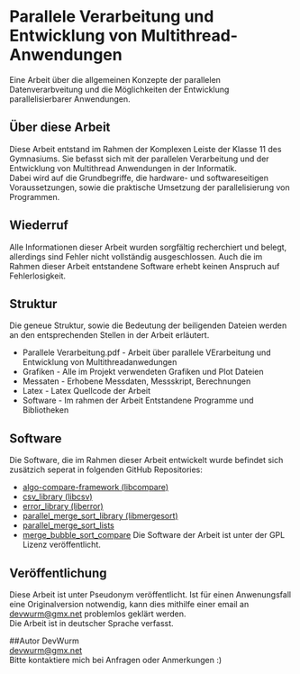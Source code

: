 # Parallele Verarbeitung und Entwicklung von Multithread-Anwendungen
Eine Arbeit über die allgemeinen Konzepte der parallelen Datenverarbveitung und die Möglichkeiten der Entwicklung parallelisierbarer Anwendungen.

## Über diese Arbeit
Diese Arbeit entstand im Rahmen der Komplexen Leiste der Klasse 11 des Gymnasiums. Sie befasst sich mit der parallelen Verarbeitung
 und der Entwicklung von Multithread Anwendungen in der Informatik.
<br>
Dabei wird auf die Grundbegriffe, die hardware- und softwareseitigen Voraussetzungen, sowie die praktische Umsetzung der parallelisierung
von Programmen.

## Wiederruf
Alle Informationen dieser Arbeit wurden sorgfältig recherchiert und belegt, allerdings sind Fehler nicht vollständig ausgeschlossen.
Auch die im Rahmen dieser Arbeit entstandene Software erhebt keinen Anspruch auf Fehlerlosigkeit.

## Struktur
Die geneue Struktur, sowie die Bedeutung der beiligenden Dateien werden an den entsprechenden Stellen in der Arbeit erläutert.
+ Parallele Verarbeitung.pdf - Arbeit über parallele VErarbeitung und Entwicklung von Multithreadanwedungen
+ Grafiken - Alle im Projekt verwendeten Grafiken und Plot Dateien
+ Messaten - Erhobene Messdaten, Messskript, Berechnungen
+ Latex - Latex Quellcode der Arbeit
+ Software - Im rahmen der Arbeit Entstandene Programme und Bibliotheken

## Software
Die Software, die im Rahmen dieser Arbeit entwickelt wurde befindet sich zusätzich seperat in folgenden GitHub Repositories:
+ <a href="https://github.com/DevWurm/algo-compare-framework">algo-compare-framework (libcompare)</a>
+ <a href="https://github.com/DevWurm/csv_library">csv_library (libcsv)</a>
+ <a href="https://github.com/DevWurm/error_library">error_library (liberror)</a>
+ <a href="https://github.com/DevWurm/parallel_merge_sort_library">parallel_merge_sort_library (libmergesort)</a>
+ <a href="https://github.com/DevWurm/parallel_merge_sort_lists">parallel_merge_sort_lists</a>
+ <a href="https://github.com/DevWurm/merge_bubble_sort_compare">merge_bubble_sort_compare</a>
Die Software der Arbeit ist unter der GPL Lizenz veröffentlicht.

## Veröffentlichung
Diese Arbeit ist unter Pseudonym veröffentlicht. Ist für einen Anwenungsfall eine Originalversion notwendig, kann dies 
mithilfe einer email an <a href="mailto:devwurm@gmx.net">devwurm@gmx.net</a> problemlos geklärt werden.<br>
Die Arbeit ist in deutscher Sprache verfasst.

##Autor
DevWurm<br>
<a href="mailto:devwurm@gmx.net">devwurm@gmx.net</a><br>
Bitte kontaktiere mich bei Anfragen oder Anmerkungen :)
